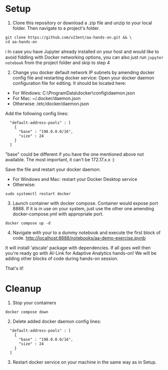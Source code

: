 # Setup

1. Clone this repository or download a .zip file and unzip to your local folder. Then navigate to a project's folder.

```
git clone https://github.com/v23ent/aa-hands-on.git && \
cd aa-hands-on
```

:information_source: In case you have Jupyter already installed on your host and would like to avoid fiddling with Docker networking options, you can also just run `jupyter notebook` from the project folder and skip to step 4

2. Change you docker default network IP subnets by amending docker config file and restarting docker service:
Open your docker daemon configuration file for editing. It should be located here:
- For Windows: C:\ProgramData\docker\config\daemon.json
- For Mac: ~/.docker/daemon.json
- Otherwise: /etc/docker/daemon.json

Add the following config lines:
```
  "default-address-pools" : [
    {
      "base" : "198.0.0.0/16",
      "size" : 24
    }
  ]
```

"base" could be different if you have the one mentioned above not available. The most important, it can't be 172.17.x.x :)

Save the file and restart your docker daemon:
- For Windows and Mac: restart your Docker Desktop service
- Otherwise: 
```
sudo systemctl restart docker
```

3. Launch container with docker compose. Container would expose port 8888. If it is in use on your system, just use the other one amending docker-compose.yml with appropriate port. 
```
docker compose up -d
```

4. Navigate with your to a dummy notebook and execute the first block of code.
[http://localhost:8888/notebooks/aa-demo-exercise.ipynb](http://localhost:8888/notebooks/aa-demo-exercise.ipynb)

It will install 'atscale' package with dependencies. If all goes well then you're ready go with AI-Link for Adaptive Analytics hands-on!
We will be adding other blocks of code during hands-on session.


That's it!

# Cleanup
1. Stop your containers
```
docker compose down
```

2. Delete added docker daemon config lines:
```
  "default-address-pools" : [
    {
      "base" : "198.0.0.0/16",
      "size" : 24
    }
  ]
```
3. Restart docker service on your machine in the same way as in Setup.

